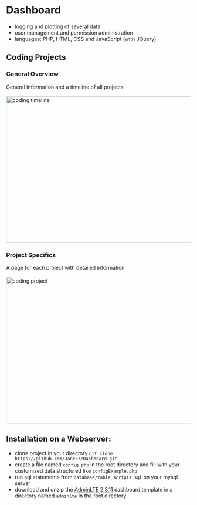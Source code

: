 # Dashboard
+ logging and plotting of several data
+ user management and permission administration
+ languages: PHP, HTML, CSS and JavaScript (with JQuery)

## Coding Projects
### General Overview
General information and a timeline of all projects <br/> <br/>
<img src="https://i.imgur.com/ektjO1S.png" height="400" width="800" alt="coding timeline">

### Project Specifics
A page for each project with detailed information <br/> <br/>
<img src="https://i.imgur.com/M9sPztH.png" height="400" width="800" alt="coding project">

## Installation on a Webserver:
+ clone project in your directory ``git clone https://github.com/Janek7/Dashboard.git``
+ create a file named ``config.php`` in the root directory and fill with your customized data 
structured like ``configExample.php``
+ run sql statements from ``database/table_scripts.sql`` on your mysql server
+ download and unzip the [AdminLTE 2.3.11](https://github.com/almasaeed2010/AdminLTE/releases/tag/v2.3.11) dashboard 
template in a directory named ``adminlte`` in the root directory